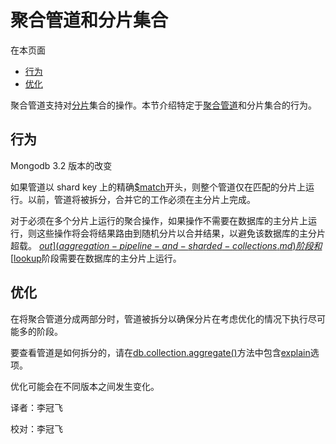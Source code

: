 # 聚合管道和分片集合

在本页面

* [行为](aggregation-pipeline-and-sharded-collections.md#behavior)
* [优化](aggregation-pipeline-and-sharded-collections.md#optimization)

聚合管道支持对[分片](aggregation-pipeline-and-sharded-collections.md)集合的操作。本节介绍特定于[聚合管道](./)和分片集合的行为。

## 行为

Mongodb 3.2 版本的改变

如果管道以 shard key 上的精确[$match](aggregation-pipeline-and-sharded-collections.md)开头，则整个管道仅在匹配的分片上运行。以前，管道将被拆分，合并它的工作必须在主分片上完成。

对于必须在多个分片上运行的聚合操作，如果操作不需要在数据库的主分片上运行，则这些操作将会将结果路由到随机分片以合并结果，以避免该数据库的主分片超载。 [$out](aggregation-pipeline-and-sharded-collections.md)阶段和[$lookup](aggregation-pipeline-and-sharded-collections.md)阶段需要在数据库的主分片上运行。

## 优化

在将聚合管道分成两部分时，管道被拆分以确保分片在考虑优化的情况下执行尽可能多的阶段。

要查看管道是如何拆分的，请在[db.collection.aggregate\(\)](aggregation-pipeline-and-sharded-collections.md)方法中包含[explain](aggregation-pipeline-and-sharded-collections.md)选项。

优化可能会在不同版本之间发生变化。

译者：李冠飞

校对：李冠飞

